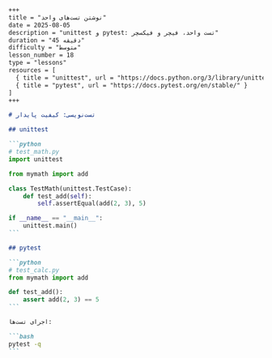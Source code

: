 ````markdown
+++
title = "نوشتن تست‌های واحد"
date = 2025-08-05
description = "unittest و pytest: تست واحد، فیچر و فیکسچر"
duration = "45 دقیقه"
difficulty = "متوسط"
lesson_number = 18
type = "lessons"
resources = [
  { title = "unittest", url = "https://docs.python.org/3/library/unittest.html" },
  { title = "pytest", url = "https://docs.pytest.org/en/stable/" }
]
+++

# تست‌نویسی: کیفیت پایدار

## unittest

```python
# test_math.py
import unittest

from mymath import add

class TestMath(unittest.TestCase):
    def test_add(self):
        self.assertEqual(add(2, 3), 5)

if __name__ == "__main__":
    unittest.main()
```

## pytest

```python
# test_calc.py
from mymath import add

def test_add():
    assert add(2, 3) == 5
```

اجرای تست‌ها:

```bash
pytest -q
```

````
